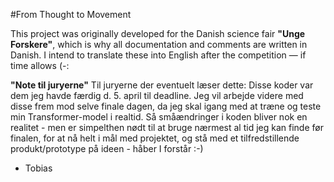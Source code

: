 #From Thought to Movement

This project was originally developed for the Danish science fair **"Unge Forskere"**, which is why all documentation and comments are written in Danish. I intend to translate these into English after the competition — if time allows (-:

**"Note til juryerne"**
Til juryerne der eventuelt læser dette: Disse koder var dem jeg havde færdig d. 5. april til deadline. Jeg vil arbejde videre med disse frem mod selve finale dagen, da jeg skal igang med at træne og teste min Transformer-model i realtid. Så småændringer i koden bliver nok en realitet - men er simpelthen nødt til at bruge nærmest al tid jeg kan finde før finalen, for at nå helt i mål med projektet, og stå med et tilfredstillende produkt/prototype på ideen - 
håber I forstår :-)
- Tobias
